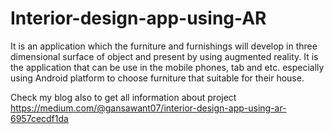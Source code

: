 # Interior-design-app-using-AR
It is an application which the furniture and furnishings will develop in three dimensional surface of object and present by using augmented reality. It is the application that can be use in the mobile phones, tab and etc. especially using Android platform to choose furniture that suitable for their house.

Check my blog also to get all information about project 
https://medium.com/@gansawant07/interior-design-app-using-ar-6957cecdf1da
